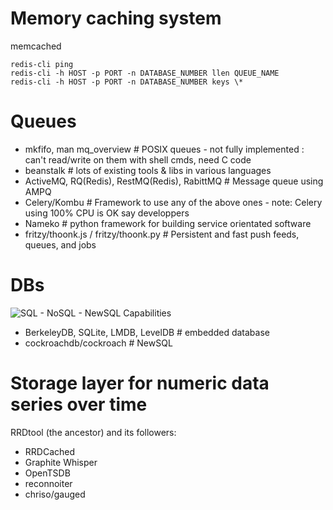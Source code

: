 # Memory caching system
memcached

    redis-cli ping
    redis-cli -h HOST -p PORT -n DATABASE_NUMBER llen QUEUE_NAME
    redis-cli -h HOST -p PORT -n DATABASE_NUMBER keys \*

# Queues
- mkfifo, man mq_overview # POSIX queues - not fully implemented : can't read/write on them with shell cmds, need C code
- beanstalk # lots of existing tools & libs in various languages
- ActiveMQ, RQ(Redis), RestMQ(Redis), RabittMQ # Message queue using AMPQ
- Celery/Kombu # Framework to use any of the above ones - note: Celery using 100% CPU is OK say developpers
- Nameko # python framework for building service orientated software
- fritzy/thoonk.js / fritzy/thoonk.py # Persistent and fast push feeds, queues, and jobs

# DBs
![](https://raw.githubusercontent.com/cockroachdb/cockroach/master/resources/doc/sql-nosql-newsql.png "SQL - NoSQL - NewSQL Capabilities")

- BerkeleyDB, SQLite, LMDB, LevelDB # embedded database
- cockroachdb/cockroach # NewSQL

# Storage layer for numeric data series over time
RRDtool (the ancestor) and its followers:

- RRDCached
- Graphite Whisper
- OpenTSDB
- reconnoiter
- chriso/gauged

